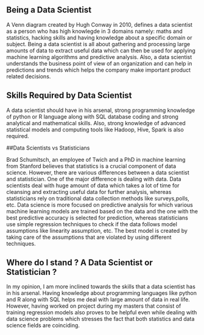 ## Being a Data Scientist

A Venn diagram created by Hugh Conway in 2010, defines a data scientist as a person who has high knowlegde in 3 domains namely: maths and statistics, hacking skills and having knowledge about a specific domain or subject.
Being a data scientist is all about gathering and processing large amounts of data to extract useful data which can then be used for applying machine learning algorithms and predictive analysis. 
Also, a data scientist understands the business point of view of an organization and can help in predictions and trends which helps the company make important product related decisions.

## Skills Required by Data Scientist

A data scientist should have in his arsenal, strong programming knowledge of python or R language along with SQL database coding and strong analytical and mathematical skills. Also, strong knowledge of advanced statistical models and computing tools like Hadoop, Hive, Spark is also required.

##Data Scientists vs Statisticians

Brad Schumitsch, an employee of Twich and a PhD in machine learning from Stanford believes that statistics is a crucial component of data science. However, there are various differences between a data scientist and statistician. One of the major difference is dealing with data. Data scientists deal with huge amount of data which takes a lot of time for cleansing and extracting useful data for further analysis, whereas statisticians rely on traditional data collection methods like surveys,polls, etc. 
Data science is more focused on predictive analysis for which various machine learning models are trained based on the data and the one with the best predictive accuracy is selected for prediction, whereas statisticians use simple regression techniques to check if the data follows model assumptions like linearity assumption, etc. The best model is created by taking care of the assumptions that are violated by using different techniques. 

## Where do I stand ? A Data Scientist or Statistician ?

In my opinion, I am more inclined towards the skills that a data scientist has in his arsenal. Having knowledge about programming languages like python and R along with SQL helps me deal with large amount of data in real life. However, having worked on project during my masters that consist of training regression models also proves to be helpful even while dealing with data science problems which stresses the fact that both statistics and data science fields are coinciding. 
